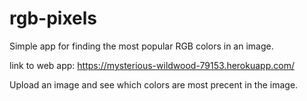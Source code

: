 # rgb-pixels
Simple app for finding the most popular RGB colors in an image.

link to web app:
https://mysterious-wildwood-79153.herokuapp.com/

Upload an image and see which colors are most precent in the image.

